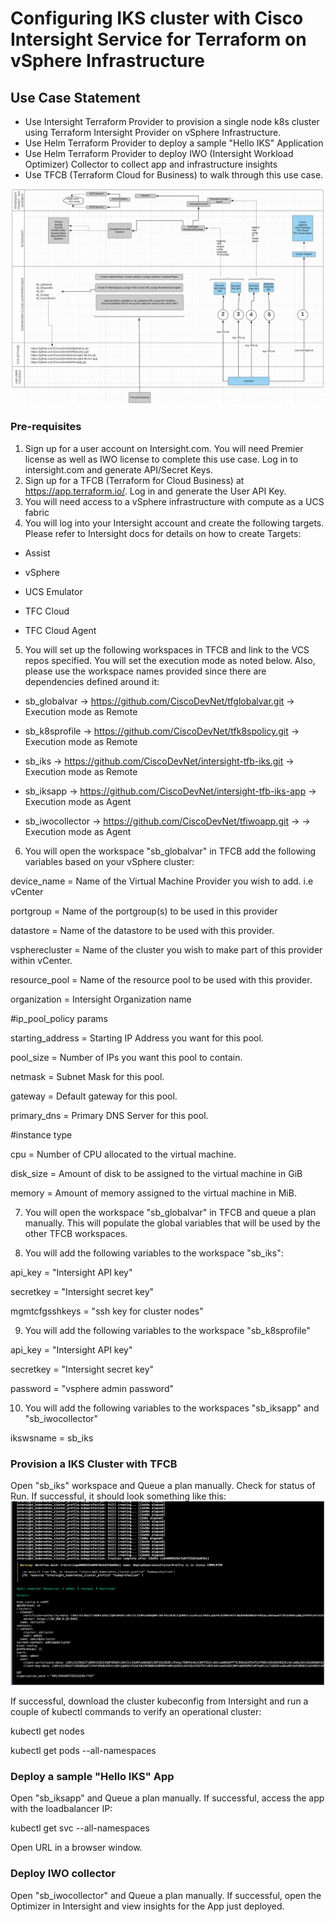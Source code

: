 # Configuring IKS cluster with Cisco Intersight Service for Terraform on vSphere Infrastructure 

## Use Case Statement
* Use Intersight Terraform Provider to provision a single node k8s cluster using Terraform Intersight Provider on vSphere Infrastructure.
* Use Helm Terraform Provider to deploy a sample "Hello IKS" Application
* Use Helm Terraform Provider to deploy IWO (Intersight Workload Optimizer) Collector to collect app and infrastructure insights
* Use TFCB (Terraform Cloud for Business) to walk through this use case.

![alt text](https://github.com/prathjan/images/blob/main/iksnew.png?raw=true)

### Pre-requisites
1. Sign up for a user account on Intersight.com. You will need Premier license as well as IWO license to complete this use case. Log in to intersight.com and generate API/Secret Keys.
2. Sign up for a TFCB (Terraform for Cloud Business) at https://app.terraform.io/. Log in and generate the User API Key.
3. You will need access to a vSphere infrastructure with compute as a UCS fabric
4. You will log into your Intersight account and create the following targets. Please refer to Intersight docs for details on how to create Targets:

* Assist

* vSphere

* UCS Emulator

* TFC Cloud

* TFC Cloud Agent


5. You will set up the following workspaces in TFCB and link to the VCS repos specified. You will set the execution mode as noted below. Also, please use the workspace names provided since there are dependencies defined around it:

* sb_globalvar -> https://github.com/CiscoDevNet/tfglobalvar.git -> Execution mode as Remote

* sb_k8sprofile -> https://github.com/CiscoDevNet/tfk8spolicy.git -> Execution mode as Remote

* sb_iks -> https://github.com/CiscoDevNet/intersight-tfb-iks.git -> Execution mode as Remote

* sb_iksapp -> https://github.com/CiscoDevNet/intersight-tfb-iks-app -> Execution mode as Agent

* sb_iwocollector -> https://github.com/CiscoDevNet/tfiwoapp.git -> -> Execution mode as Agent


6. You will open the workspace "sb_globalvar" in TFCB add the following variables based on your vSphere cluster:

device_name = Name of the Virtual Machine Provider you wish to add. i.e vCenter

portgroup = Name of the portgroup(s) to be used in this provider	

datastore = Name of the datastore to be used with this provider.

vspherecluster = Name of the cluster you wish to make part of this provider within vCenter.

resource_pool = Name of the resource pool to be used with this provider.	

organization = Intersight Organization name

#ip_pool_policy params

starting_address = Starting IP Address you want for this pool.

pool_size = Number of IPs you want this pool to contain.

netmask = Subnet Mask for this pool.

gateway = Default gateway for this pool.

primary_dns = Primary DNS Server for this pool.

#instance type

cpu = Number of CPU allocated to the virtual machine.

disk_size = Amount of disk to be assigned to the virtual machine in GiB

memory = Amount of memory assigned to the virtual machine in MiB.


7. You will open the workspace "sb_globalvar" in TFCB and queue a plan manually. This will populate the global variables that will be used by the other TFCB workspaces.

8. You will add the following variables to the workspace "sb_iks":

api_key = "Intersight API key"

secretkey = "Intersight secret key"

mgmtcfgsshkeys = "ssh key for cluster nodes"


9. You will add the following variables to the workspace "sb_k8sprofile"

api_key = "Intersight API key"

secretkey = "Intersight secret key"

password = "vsphere admin password"


10. You will add the following variables to the workspaces "sb_iksapp" and "sb_iwocollector"

ikswsname = sb_iks

### Provision a IKS Cluster with TFCB
Open "sb_iks" workspace and Queue a plan manually. Check for status of Run. If successful, it should look something like this:
![alt text](https://github.com/prathjan/images/blob/main/iksout.png?raw=true)

If successful, download the cluster kubeconfig from Intersight and run a couple of kubectl commands to verify an operational cluster:

kubectl get nodes

kubectl get pods --all-namespaces

### Deploy a sample "Hello IKS" App
Open "sb_iksapp" and Queue a plan manually. 
If successful, access the app with the loadbalancer IP:

kubectl get svc --all-namespaces

Open URL in a browser window.

### Deploy IWO collector
Open "sb_iwocollector" and Queue a plan manually.
If successful, open the Optimizer in Intersight and view insights for the App just deployed.
